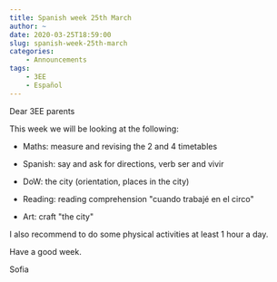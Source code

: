 ```yaml
---
title: Spanish week 25th March
author: ~
date: 2020-03-25T18:59:00
slug: spanish-week-25th-march
categories:
    - Announcements
tags:
    - 3EE
    - Español
---
```


Dear 3EE parents

This week we will be looking at the following:

* Maths: measure and revising the 2 and 4 timetables

* Spanish: say and ask for directions, verb ser and vivir

* DoW: the city (orientation, places in the city)

* Reading: reading comprehension "cuando trabajé en el circo"

* Art: craft "the city"

I also recommend to do some physical activities at least 1 hour a day.

Have a good week.

Sofia
